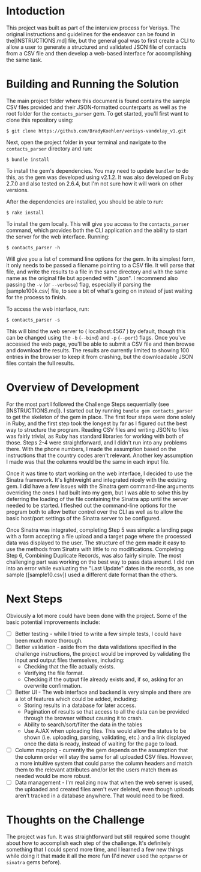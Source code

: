 # Intoduction

This project was built as part of the interview process for Verisys. The original instructions and guidelines for the endeavor can be found in the[INSTRUCTIONS.md] file, but the general goal was to first create a CLI to allow a user to generate a structured and validated JSON file of contacts from a CSV file and then develop a web-based interface for accomplishing the same task.

# Building and Running the Solution

The main project folder where this document is found contains the sample CSV files provided and their JSON-formatted counterparts as well as the root folder for the `contacts_parser` gem. To get started, you'll first want to clone this repository using:
```
$ git clone https://github.com/BradyKoehler/verisys-vandelay_v1.git
```
Next, open the project folder in your terminal and navigate to the `contacts_parser` directory and run:
```
$ bundle install
```
To install the gem's dependencies. You may need to update `bundler` to do this, as the gem was developed using v2.1.2. It was also developed on Ruby 2.7.0 and also tested on 2.6.4, but I'm not sure how it will work on other versions.

After the dependencies are installed, you should be able to run:
```
$ rake install
```
To install the gem locally. This will give you access to the `contacts_parser` command, which provides both the CLI application and the ability to start the server for the web interface. Running:
```
$ contacts_parser -h
```
Will give you a list of command line options for the gem. In its simplest form, it only needs to be passed a filename pointing to a CSV file. It will parse that file, and write the results to a file in the same directory and with the same name as the original file but appended with ".json". I recommend also passing the `-v` (or `--verbose`) flag, especially if parsing the [sample100k.csv] file, to see a bit of what's going on instead of just waiting for the process to finish.

To access the web interface, run:
```
$ contacts_parser -s
```
This will bind the web server to ( localhost:4567 ) by default, though this can be changed using the `-b` (`--bind`) and `-p` (`--port`) flags. Once you've accessed the web page, you'll be able to submit a CSV file and then browse and download the results. The results are currently limited to showing 100 entries in the browser to keep it from crashing, but the downloadable JSON files contain the full results.

# Overview of Development

For the most part I followed the Challenge Steps sequentially (see [INSTRUCTIONS.md]). I started out by running `bundle gem contacts_parser` to get the skeleton of the gem in place. The first four steps were done solely in Ruby, and the first step took the longest by far as I figured out the best way to structure the program. Reading CSV files and writing JSON to files was fairly trivial, as Ruby has standard libraries for working with both of those. Steps 2-4 were straightforward, and I didn't run into any problems there. With the phone numbers, I made the assumption based on the instructions that the country codes aren't relevant. Another key assumption I made was that the columns would be the same in each input file.

Once it was time to start working on the web interface, I decided to use the Sinatra framework. It's lightweight and integrated nicely with the existing gem. I did have a few issues with the Sinatra gem command-line arguments overriding the ones I had built into my gem, but I was able to solve this by deferring the loading of the file containing the Sinatra app until the server needed to be started. I fleshed out the command-line options for the program both to allow better control over the CLI as well as to allow the basic host/port settings of the Sinatra server to be configured.

Once Sinatra was integrated, completing Step 5 was simple: a landing page with a form accepting a file upload and a target page where the processed data was displayed to the user. The structure of the gem made it easy to use the methods from Sinatra with little to no modifications. Completing Step 6, Combining Duplicate Records, was also fairly simple. The most challenging part was working on the best way to pass data around. I did run into an error while evaluating the "Last Update" dates in the records, as one sample ([sample10.csv]) used a different date format than the others.

# Next Steps

Obviously a lot more could have been done with the project. Some of the basic potential improvements include:
- [ ] Better testing - while I tried to write a few simple tests, I could have been much more thorough.
- [ ] Better validation - aside from the data validations specified in the challenge instructions, the project would be improved by validating the input and output files themselves, including:
  - Checking that the file actually exists.
  - Verifying the file format.
  - Checking if the output file already exists and, if so,  asking for an overwrite confirmation.
- [ ] Better UI - The web interface and backend is very simple and there are a lot of features which could be added, including:
  - Storing results in a database for later access.
  - Pagination of results so that access to all the data can be provided through the browser without causing it to crash.
  - Ability to search/sort/filter the data in the tables
  - Use AJAX when uploading files. This would allow the status to be shown (i.e. uploading, parsing, validating, etc.) and a link displayed once the data is ready, instead of waiting for the page to load.
- [ ] Column mapping - currently the gem depends on the assumption that the column order will stay the same for all uploaded CSV files. However, a more intuitive system that could parse the column headers and match them to the relevant attributes and/or let the users match them as needed would be more robust.
- [ ] Data management - I'm realizing now that when the web server is used, the uploaded and created files aren't ever deleted, even though uploads aren't tracked in a database anywhere. That would need to be fixed.

# Thoughts on the Challenge

The project was fun. It was straightforward but still required some thought about how to accomplish each step of the challenge. It's definitely something that I could spend more time, and I learned a few new things while doing it that made it all the more fun (I'd never used the `optparse` or `sinatra` gems before).